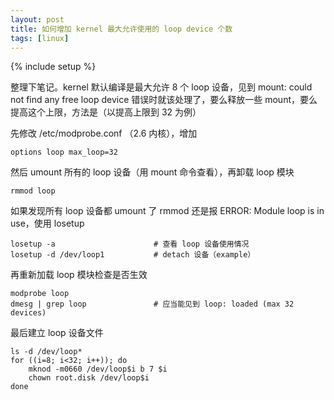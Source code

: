 ```yaml
---
layout: post
title: 如何增加 kernel 最大允许使用的 loop device 个数
tags: [linux]
---
```

{% include setup %}

整理下笔记。kernel 默认编译是最大允许 8 个 loop 设备，见到 mount: could not
find any free loop device 错误时就该处理了，要么释放一些
mount，要么提高这个上限，方法是（以提高上限到 32 为例）

先修改 /etc/modprobe.conf （2.6 内核），增加

    options loop max_loop=32

然后 umount 所有的 loop 设备（用 mount 命令查看），再卸载 loop 模块

    rmmod loop

如果发现所有 loop 设备都 umount 了 rmmod 还是报 ERROR: Module loop is in
use，使用 losetup

    losetup -a                      # 查看 loop 设备使用情况
    losetup -d /dev/loop1           # detach 设备（example）

再重新加载 loop 模块检查是否生效

    modprobe loop
    dmesg | grep loop               # 应当能见到 loop: loaded (max 32 devices)

最后建立 loop 设备文件

    ls -d /dev/loop*
    for ((i=8; i<32; i++)); do
        mknod -m0660 /dev/loop$i b 7 $i
        chown root.disk /dev/loop$i
    done
